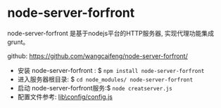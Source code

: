 node-server-forfront 
==========

node-server-forfront  是基于nodejs平台的HTTP服务器, 实现代理功能集成grunt。

github: <https://github.com/wangcaifeng/node-server-forfront/>


* 安装 node-server-forfront : $ 
	``npm install node-server-forfront``
* 进入服务器根目录: $ 
	``cd node_modules/ node-server-forfront``
* 启动 node-server-forfront服务:$ 
	``node creatserver.js`` 
* 配置文件参考: [lib\config/config.js](lib/config/config.js) 

	





